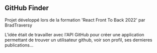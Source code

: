 GitHub Finder 
---
Projet développé lors de la formation 'React Front To Back 2022' par BradTraversy 

L'idée était de travailler avec l'API GitHub pour créer une application permettant de trouver un utilisateur github, voir son profil, ses dernieres publications... 
